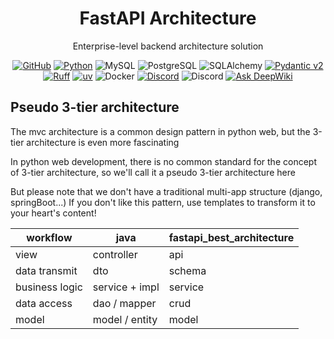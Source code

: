 <div align="center">

# FastAPI Architecture

Enterprise-level backend architecture solution

[![GitHub](https://img.shields.io/github/license/fastapi-practices/fastapi_best_architecture)](https://github.com/fastapi-practices/fastapi_best_architecture/blob/master/LICENSE)
[![Python](https://img.shields.io/badge/python-3.10%2B-blue)](https://www.python.org/downloads/)
![MySQL](https://img.shields.io/badge/MySQL-8.0%2B-%2300758f)
![PostgreSQL](https://img.shields.io/badge/PostgreSQL-16.0%2B-%23336791)
![SQLAlchemy](https://img.shields.io/badge/SQLAlchemy-2.0-%23778877)
[![Pydantic v2](https://img.shields.io/endpoint?url=https://raw.githubusercontent.com/pydantic/pydantic/main/docs/badge/v2.json)](https://pydantic.dev)
[![Ruff](https://img.shields.io/endpoint?url=https://raw.githubusercontent.com/astral-sh/ruff/main/assets/badge/v2.json)](https://github.com/astral-sh/ruff)
[![uv](https://img.shields.io/endpoint?url=https://raw.githubusercontent.com/astral-sh/uv/main/assets/badge/v0.json)](https://github.com/astral-sh/uv)
![Docker](https://img.shields.io/badge/Docker-%232496ED?logo=docker&logoColor=white)
[![Discord](https://img.shields.io/badge/Discord-%235865F2.svg?logo=discord&logoColor=white)](https://discord.com/invite/yNN3wTbVAC)
![Discord](https://img.shields.io/discord/1185035164577972344)
[![Ask DeepWiki](https://deepwiki.com/badge.svg)](https://deepwiki.com/fastapi-practices/fastapi_best_architecture)

</div>

## Pseudo 3-tier architecture

The mvc architecture is a common design pattern in python web, but the 3-tier architecture is even more fascinating

In python web development, there is no common standard for the concept of 3-tier architecture, so we'll call it a
pseudo 3-tier architecture here

But please note that we don't have a traditional multi-app structure (django, springBoot...) If you don't like this
pattern, use templates to transform it to your heart's content!

| workflow       | java           | fastapi_best_architecture |
|----------------|----------------|---------------------------|
| view           | controller     | api                       |
| data transmit  | dto            | schema                    |
| business logic | service + impl | service                   |
| data access    | dao / mapper   | crud                      |
| model          | model / entity | model                     |


